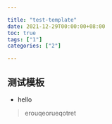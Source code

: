 ```yaml
---

title: "test-template"
date: 2021-12-29T00:00:00+08:00
toc: true
tags: ["1"]
categories: ["2"]

---
```


## 测试模板

- hello

> erouqeorueqotret
